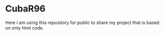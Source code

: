 # CubaR96
Here i am using this repository  for public to share my  project  that is based on only html code.
